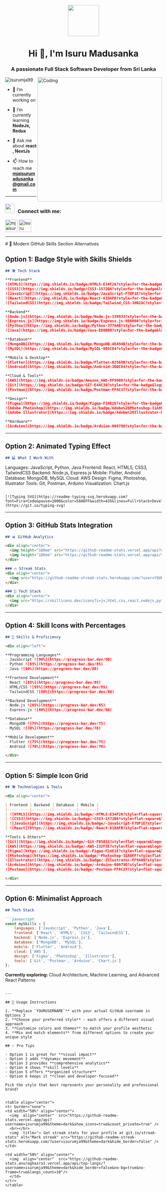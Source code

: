 <p align="center" ><img  src = "https://github.com/7oSkaaa/7oSkaaa/blob/main/Images/about_me.gif?raw=true" width = 100px></p>
<h1 align="center">Hi 👋, I'm Isuru Madusanka</h1>
<h3 align="center">A passionate Full Stack Software Developer from Sri Lanka</h3>
<img align="right" alt="Coding" width= "400" src="https://miro.medium.com/v2/resize:fit:1272/1*ZSVmWGcc1weENb0ShawWxw.gif">


<p align="left"> <img src="https://komarev.com/ghpvc/?username=isurumja99&label=Profile%20views&color=0e75b6&style=flat" alt="isurumja99" /> </p>

- 🔭 I’m currently working on

- 🌱 I’m currently learning **NodeJs, Redux**

- 💬 Ask me about **react , NextJs**

- 📫 How to reach me **mjaisurumadusanka@gmail.com**

<hr>
<h3 align="left"><img src="https://media.giphy.com/media/iY8CRBdQXODJSCERIr/giphy.gif" width="30" height="30" style="margin-right: 10px;">Connect with me:</h3>
<p align="left">
<a href="https://linkedin.com/in/mjaisurumadusanka@gmail.com" target="blank"><img align="center" src="https://github.com/tandpfun/skill-icons/blob/main/icons/LinkedIn.svg" alt="mjaisurumadusanka@gmail.com" height="40" width="40" /></a>
<a href="https://fb.com/isuru madusanka" target="blank"><img align="center" src="https://raw.githubusercontent.com/rahuldkjain/github-profile-readme-generator/master/src/images/icons/Social/facebook.svg" alt="isuru madusanka" height="40" width="40" /></a>

</p>


<hr>
# 🚀 Modern GitHub Skills Section Alternatives

## Option 1: Badge Style with Skills Shields

```markdown
## 🛠️ Tech Stack

**Frontend**
![HTML5](https://img.shields.io/badge/HTML5-E34F26?style=for-the-badge&logo=html5&logoColor=white)
![CSS3](https://img.shields.io/badge/CSS3-1572B6?style=for-the-badge&logo=css3&logoColor=white)
![JavaScript](https://img.shields.io/badge/JavaScript-F7DF1E?style=for-the-badge&logo=javascript&logoColor=black)
![React](https://img.shields.io/badge/React-61DAFB?style=for-the-badge&logo=react&logoColor=black)
![TailwindCSS](https://img.shields.io/badge/Tailwind_CSS-38B2AC?style=for-the-badge&logo=tailwind-css&logoColor=white)

**Backend**
![Node.js](https://img.shields.io/badge/Node.js-339933?style=for-the-badge&logo=nodedotjs&logoColor=white)
![Express.js](https://img.shields.io/badge/Express.js-000000?style=for-the-badge&logo=express&logoColor=white)
![Python](https://img.shields.io/badge/Python-3776AB?style=for-the-badge&logo=python&logoColor=white)
![Java](https://img.shields.io/badge/Java-ED8B00?style=for-the-badge&logo=java&logoColor=white)

**Database**
![MongoDB](https://img.shields.io/badge/MongoDB-4EA94B?style=for-the-badge&logo=mongodb&logoColor=white)
![MySQL](https://img.shields.io/badge/MySQL-005C84?style=for-the-badge&logo=mysql&logoColor=white)

**Mobile & Desktop**
![Flutter](https://img.shields.io/badge/Flutter-02569B?style=for-the-badge&logo=flutter&logoColor=white)
![Android](https://img.shields.io/badge/Android-3DDC84?style=for-the-badge&logo=android&logoColor=white)

**Cloud & Tools**
![AWS](https://img.shields.io/badge/Amazon_AWS-FF9900?style=for-the-badge&logo=amazonaws&logoColor=white)
![Git](https://img.shields.io/badge/GIT-E44C30?style=for-the-badge&logo=git&logoColor=white)
![Postman](https://img.shields.io/badge/Postman-FF6C37?style=for-the-badge&logo=postman&logoColor=white)

**Design**
![Figma](https://img.shields.io/badge/Figma-F24E1E?style=for-the-badge&logo=figma&logoColor=white)
![Adobe Photoshop](https://img.shields.io/badge/Adobe%20Photoshop-31A8FF?style=for-the-badge&logo=Adobe%20Photoshop&logoColor=white)
![Adobe Illustrator](https://img.shields.io/badge/Adobe%20Illustrator-FF9A00?style=for-the-badge&logo=adobe%20illustrator&logoColor=white)

**Hardware**
![Arduino](https://img.shields.io/badge/Arduino-00979D?style=for-the-badge&logo=Arduino&logoColor=white)
```

---

## Option 2: Animated Typing Effect

```markdown
## 💻 What I Work With

```
Languages:     JavaScript, Python, Java
Frontend:      React, HTML5, CSS3, TailwindCSS
Backend:       Node.js, Express.js
Mobile:        Flutter, Android
Database:      MongoDB, MySQL
Cloud:         AWS
Design:        Figma, Photoshop, Illustrator
Tools:         Git, Postman, Arduino
Visualization: Chart.js
```

[![Typing SVG](https://readme-typing-svg.herokuapp.com?font=Fira+Code&pause=1000&color=58A6FF&width=435&lines=Full+Stack+Developer;Mobile+App+Developer;UI%2FUX+Designer;Cloud+Enthusiast)](https://git.io/typing-svg)
```

---

## Option 3: GitHub Stats Integration

```markdown
## 📊 GitHub Analytics

<div align="center">
  <img height="180em" src="https://github-readme-stats.vercel.app/api?username=YOURUSERNAME&show_icons=true&theme=tokyonight&include_all_commits=true&count_private=true"/>
  <img height="180em" src="https://github-readme-stats.vercel.app/api/top-langs/?username=YOURUSERNAME&layout=compact&langs_count=8&theme=tokyonight"/>
</div>

### 🔥 Streak Stats
<div align="center">
  <img src="https://github-readme-streak-stats.herokuapp.com/?user=YOURUSERNAME&theme=tokyonight" alt="GitHub Streak" />
</div>

### 💼 Tech Stack
<div align="center">
  <img src="https://skillicons.dev/icons?i=js,html,css,react,nodejs,python,java,flutter,mongodb,mysql,aws,git,figma,ps,ai,arduino" />
</div>
```

---

## Option 4: Skill Icons with Percentages

```markdown
## 🎯 Skills & Proficiency

<div align="left">

**Programming Languages**
- JavaScript ![90%](https://progress-bar.dev/90)
- Python ![85%](https://progress-bar.dev/85)
- Java ![80%](https://progress-bar.dev/80)

**Frontend Development**
- React ![85%](https://progress-bar.dev/85)
- HTML/CSS ![95%](https://progress-bar.dev/95)
- TailwindCSS ![80%](https://progress-bar.dev/80)

**Backend Development**
- Node.js ![85%](https://progress-bar.dev/85)
- Express.js ![80%](https://progress-bar.dev/80)

**Database**
- MongoDB ![75%](https://progress-bar.dev/75)
- MySQL ![70%](https://progress-bar.dev/70)

**Mobile Development**
- Flutter ![75%](https://progress-bar.dev/75)
- Android ![70%](https://progress-bar.dev/70)

</div>
```

---

## Option 5: Simple Icon Grid

```markdown
## 🛠️ Technologies & Tools

<div align="center">

| Frontend | Backend | Database | Mobile |
|----------|---------|----------|--------|
| ![HTML5](https://img.shields.io/badge/-HTML5-E34F26?style=flat-square&logo=html5&logoColor=white) | ![Node.js](https://img.shields.io/badge/-Node.js-339933?style=flat-square&logo=node.js&logoColor=white) | ![MongoDB](https://img.shields.io/badge/-MongoDB-47A248?style=flat-square&logo=mongodb&logoColor=white) | ![Flutter](https://img.shields.io/badge/-Flutter-02569B?style=flat-square&logo=flutter&logoColor=white) |
| ![CSS3](https://img.shields.io/badge/-CSS3-1572B6?style=flat-square&logo=css3&logoColor=white) | ![Express](https://img.shields.io/badge/-Express-000000?style=flat-square&logo=express&logoColor=white) | ![MySQL](https://img.shields.io/badge/-MySQL-4479A1?style=flat-square&logo=mysql&logoColor=white) | ![Android](https://img.shields.io/badge/-Android-3DDC84?style=flat-square&logo=android&logoColor=white) |
| ![JavaScript](https://img.shields.io/badge/-JavaScript-F7DF1E?style=flat-square&logo=javascript&logoColor=black) | ![Python](https://img.shields.io/badge/-Python-3776AB?style=flat-square&logo=python&logoColor=white) | | |
| ![React](https://img.shields.io/badge/-React-61DAFB?style=flat-square&logo=react&logoColor=black) | ![Java](https://img.shields.io/badge/-Java-007396?style=flat-square&logo=java&logoColor=white) | | |

**Tools & Others**
![Git](https://img.shields.io/badge/-Git-F05032?style=flat-square&logo=git&logoColor=white)
![AWS](https://img.shields.io/badge/-AWS-232F3E?style=flat-square&logo=amazon-aws&logoColor=white)
![Figma](https://img.shields.io/badge/-Figma-F24E1E?style=flat-square&logo=figma&logoColor=white)
![Photoshop](https://img.shields.io/badge/-Photoshop-31A8FF?style=flat-square&logo=adobe-photoshop&logoColor=white)
![Illustrator](https://img.shields.io/badge/-Illustrator-FF9A00?style=flat-square&logo=adobe-illustrator&logoColor=white)
![Arduino](https://img.shields.io/badge/-Arduino-00979D?style=flat-square&logo=arduino&logoColor=white)
![Postman](https://img.shields.io/badge/-Postman-FF6C37?style=flat-square&logo=postman&logoColor=white)

</div>
```

---

## Option 6: Minimalist Approach

```markdown
## Tech Stack

```javascript
const mySkills = {
    languages: ['JavaScript', 'Python', 'Java'],
    frontend: ['React', 'HTML5', 'CSS3', 'TailwindCSS'],
    backend: ['Node.js', 'Express.js'],
    database: ['MongoDB', 'MySQL'],
    mobile: ['Flutter', 'Android'],
    cloud: ['AWS'],
    design: ['Figma', 'Photoshop', 'Illustrator'],
    tools: ['Git', 'Postman', 'Arduino', 'Chart.js']
};
```

**Currently exploring:** Cloud Architecture, Machine Learning, and Advanced React Patterns
```

---

## 🎨 Usage Instructions

1. **Replace `YOURUSERNAME`** with your actual GitHub username in Options 3
2. **Choose your preferred style** - each offers a different visual approach
3. **Customize colors and themes** to match your profile aesthetic
4. **Mix and match elements** from different options to create your unique style

## 💡 Pro Tips

- Option 1 is great for **visual impact**
- Option 2 adds **dynamic movement**
- Option 3 provides **comprehensive analytics**
- Option 4 shows **skill levels**
- Option 5 offers **organized structure**
- Option 6 keeps it **clean and developer-focused**

Pick the style that best represents your personality and professional brand!


<table align="center">
<tr border="none">
<td width="50%" align="center">
  <img  align="center"  src="https://github-readme-stats.vercel.app/api?username=isurumja99&theme=dark&show_icons=true&count_private=true" />
  <br></br>
  <img  title="🔥 Get streak stats for your profile at git.io/streak-stats" alt="Mark streak" src="https://github-readme-streak-stats.herokuapp.com/?user=isurumja99&theme=dark&hide_border=false" /> 
</td>

<td width="50%" align="center">
  <img  align="center"  src="https://github-readme-stats.anuraghazra1.vercel.app/api/top-langs/?username=isurumja99&theme=dark&hide_border=false&no-bg=true&no-frame=true&langs_count=10"/>
  </td>
</tr>
</table>



